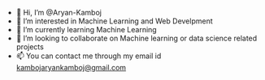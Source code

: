 - 👋 Hi, I’m @Aryan-Kamboj
- 👀 I’m interested in Machine Learning and Web Develpment
- 🌱 I’m currently learning Machine Learning
- 💞️ I’m looking to collaborate on Machine learning or data science related projects
- 📫 You can contact me through my email id kambojaryankamboj@gmail.com

<!---
Aryan-Kamboj11/Aryan-Kamboj11 is a ✨ special ✨ repository because its `README.md` (this file) appears on your GitHub profile.
You can click the Preview link to take a look at your changes.
--->
